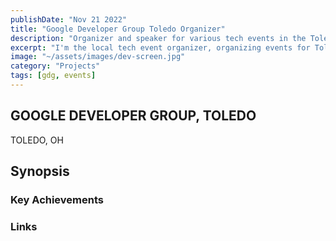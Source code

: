 ```yaml
---
publishDate: "Nov 21 2022"
title: "Google Developer Group Toledo Organizer"
description: "Organizer and speaker for various tech events in the Toledo Region"
excerpt: "I'm the local tech event organizer, organizing events for Toledo Web Professionals since 2012. In 2017 I launched the Google Developer Group, supporting and participating in various DevFests. Recently I joined the North American Connect event in Sunnyvale, CA."
image: "~/assets/images/dev-screen.jpg"
category: "Projects"
tags: [gdg, events]
---
```


## GOOGLE DEVELOPER GROUP, TOLEDO

TOLEDO, OH

## Synopsis

### Key Achievements

### Links
